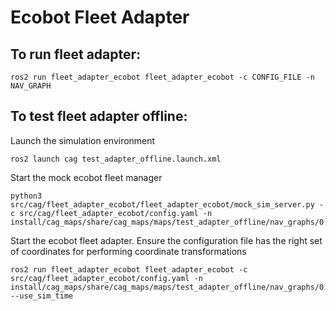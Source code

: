 # Ecobot Fleet Adapter

## To run fleet adapter:
```
ros2 run fleet_adapter_ecobot fleet_adapter_ecobot -c CONFIG_FILE -n NAV_GRAPH

```


## To test fleet adapter offline:
Launch the simulation environment

```
ros2 launch cag test_adapter_offline.launch.xml 
```

Start the mock ecobot fleet manager
```
python3 src/cag/fleet_adapter_ecobot/fleet_adapter_ecobot/mock_sim_server.py -c src/cag/fleet_adapter_ecobot/config.yaml -n install/cag_maps/share/cag_maps/maps/test_adapter_offline/nav_graphs/0.yaml
```

Start the ecobot fleet adapter.
Ensure the configuration file has the right set of coordinates for performing coordinate transformations

```
ros2 run fleet_adapter_ecobot fleet_adapter_ecobot -c src/cag/fleet_adapter_ecobot/config.yaml -n install/cag_maps/share/cag_maps/maps/test_adapter_offline/nav_graphs/0.yaml --use_sim_time

```